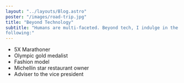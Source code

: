 ```yaml
---
layout: "../layouts/Blog.astro"
poster: "/images/road-trip.jpg"
title: "Beyond Technology"
subtitle: "Humans are multi-faceted. Beyond tech, I indulge in the
following:"
---
```


- 5X Marathoner
- Olympic gold medalist
- Fashion model
- Michellin star restaurant owner
- Adviser to the vice president